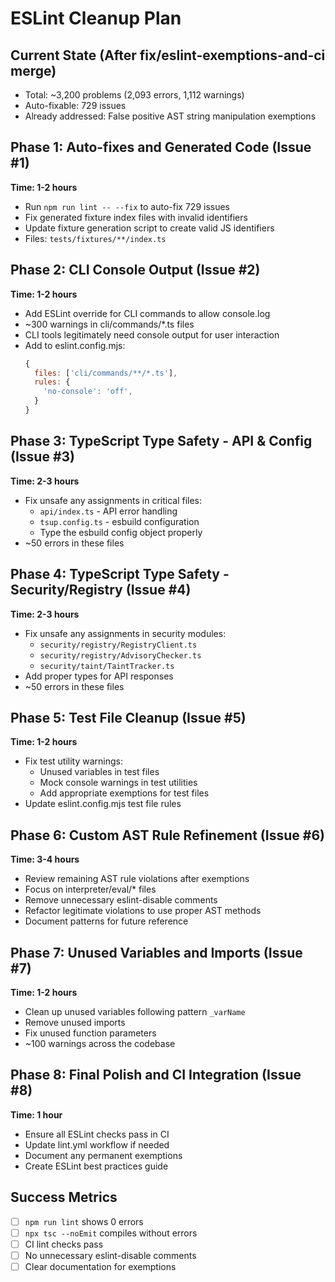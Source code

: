 # ESLint Cleanup Plan

## Current State (After fix/eslint-exemptions-and-ci merge)
- Total: ~3,200 problems (2,093 errors, 1,112 warnings)
- Auto-fixable: 729 issues
- Already addressed: False positive AST string manipulation exemptions

## Phase 1: Auto-fixes and Generated Code (Issue #1)
**Time: 1-2 hours**
- Run `npm run lint -- --fix` to auto-fix 729 issues
- Fix generated fixture index files with invalid identifiers
- Update fixture generation script to create valid JS identifiers
- Files: `tests/fixtures/**/index.ts`

## Phase 2: CLI Console Output (Issue #2)
**Time: 1-2 hours**
- Add ESLint override for CLI commands to allow console.log
- ~300 warnings in cli/commands/*.ts files
- CLI tools legitimately need console output for user interaction
- Add to eslint.config.mjs:
  ```javascript
  {
    files: ['cli/commands/**/*.ts'],
    rules: {
      'no-console': 'off',
    }
  }
  ```

## Phase 3: TypeScript Type Safety - API & Config (Issue #3)
**Time: 2-3 hours**
- Fix unsafe any assignments in critical files:
  - `api/index.ts` - API error handling
  - `tsup.config.ts` - esbuild configuration
  - Type the esbuild config object properly
- ~50 errors in these files

## Phase 4: TypeScript Type Safety - Security/Registry (Issue #4)
**Time: 2-3 hours**
- Fix unsafe any assignments in security modules:
  - `security/registry/RegistryClient.ts`
  - `security/registry/AdvisoryChecker.ts`
  - `security/taint/TaintTracker.ts`
- Add proper types for API responses
- ~50 errors in these files

## Phase 5: Test File Cleanup (Issue #5)
**Time: 1-2 hours**
- Fix test utility warnings:
  - Unused variables in test files
  - Mock console warnings in test utilities
  - Add appropriate exemptions for test files
- Update eslint.config.mjs test file rules

## Phase 6: Custom AST Rule Refinement (Issue #6)
**Time: 3-4 hours**
- Review remaining AST rule violations after exemptions
- Focus on interpreter/eval/* files
- Remove unnecessary eslint-disable comments
- Refactor legitimate violations to use proper AST methods
- Document patterns for future reference

## Phase 7: Unused Variables and Imports (Issue #7)
**Time: 1-2 hours**
- Clean up unused variables following pattern `_varName`
- Remove unused imports
- Fix unused function parameters
- ~100 warnings across the codebase

## Phase 8: Final Polish and CI Integration (Issue #8)
**Time: 1 hour**
- Ensure all ESLint checks pass in CI
- Update lint.yml workflow if needed
- Document any permanent exemptions
- Create ESLint best practices guide

## Success Metrics
- [ ] `npm run lint` shows 0 errors
- [ ] `npx tsc --noEmit` compiles without errors
- [ ] CI lint checks pass
- [ ] No unnecessary eslint-disable comments
- [ ] Clear documentation for exemptions